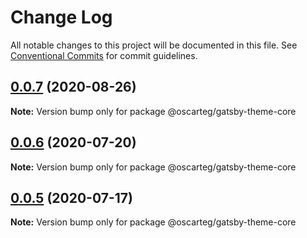 # Change Log

All notable changes to this project will be documented in this file.
See [Conventional Commits](https://conventionalcommits.org) for commit guidelines.

## [0.0.7](https://github.com/oscarteg/gatsby-themes/compare/@oscarteg/gatsby-theme-core@0.0.6...@oscarteg/gatsby-theme-core@0.0.7) (2020-08-26)

**Note:** Version bump only for package @oscarteg/gatsby-theme-core

## [0.0.6](https://github.com/oscarteg/gatsby-themes/compare/@oscarteg/gatsby-theme-core@0.0.5...@oscarteg/gatsby-theme-core@0.0.6) (2020-07-20)

**Note:** Version bump only for package @oscarteg/gatsby-theme-core

## [0.0.5](https://github.com/oscarteg/gatsby-themes/compare/@oscarteg/gatsby-theme-core@0.0.4...@oscarteg/gatsby-theme-core@0.0.5) (2020-07-17)

**Note:** Version bump only for package @oscarteg/gatsby-theme-core
